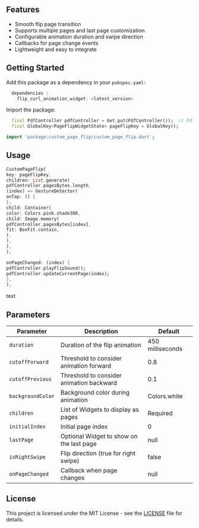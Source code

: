 ## Features

- Smooth flip page transition
- Supports multiple pages and last page customization
- Configurable animation duration and swipe direction
- Callbacks for page change events
- Lightweight and easy to integrate

## Getting Started

Add this package as a dependency in your `pubspec.yaml`:

```dart
  dependencies :
    flip_curl_animation_widget: <latest_version>
```

Import the package:

```dart
  final PdfController pdfController = Get.put(PdfController());  // PdfController is your getx controller
  final GlobalKey<PageFlipWidgetState> pageFlipKey = GlobalKey();
```

```dart
import 'package:custom_page_flip/custom_page_flip.dart';

```

## Usage

```dart
CustomPageFlip(
key: pageFlipKey,
children: List.generate(
pdfController.pagesBytes.length,
(index) => GestureDetector(
onTap: () {
},
child: Container(
color: Colors.pink.shade300,
child: Image.memory(
pdfController.pagesBytes[index],
fit: BoxFit.contain,
),
),
),
),

onPageChanged: (index) {
pdfController.playFlipSound();
pdfController.updateCurrentPage(index);
},
),

```

text

## Parameters

| Parameter         | Description                              | Default          |
|-------------------|------------------------------------------|------------------|
| `duration`        | Duration of the flip animation           | 450 milliseconds |
| `cutoffForward`   | Threshold to consider animation forward  | 0.8              |
| `cutoffPrevious`  | Threshold to consider animation backward | 0.1              |
| `backgroundColor` | Background color during animation        | Colors.white     |
| `children`        | List of Widgets to display as pages      | Required         |
| `initialIndex`    | Initial page index                       | 0                |
| `lastPage`        | Optional Widget to show on the last page | null             |
| `isRightSwipe`    | Flip direction (true for right swipe)    | false            |
| `onPageChanged`   | Callback when page changes               | null             |

## License

This project is licensed under the MIT License - see the [LICENSE](LICENSE) file for details.
